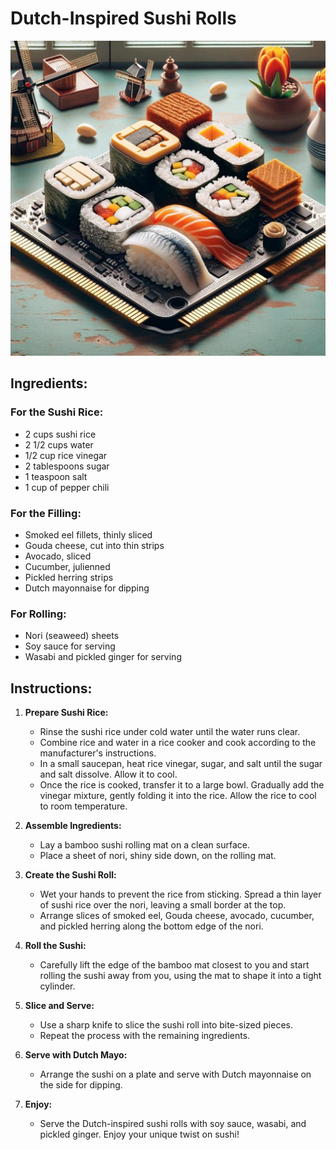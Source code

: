 # Dutch-Inspired Sushi Rolls
![](dutchsushi.jpg)
## Ingredients:

### For the Sushi Rice:
- 2 cups sushi rice
- 2 1/2 cups water
- 1/2 cup rice vinegar
- 2 tablespoons sugar
- 1 teaspoon salt
- 1 cup of pepper chili

### For the Filling:
- Smoked eel fillets, thinly sliced
- Gouda cheese, cut into thin strips
- Avocado, sliced
- Cucumber, julienned
- Pickled herring strips
- Dutch mayonnaise for dipping

### For Rolling:
- Nori (seaweed) sheets
- Soy sauce for serving
- Wasabi and pickled ginger for serving

## Instructions:

1. **Prepare Sushi Rice:**
   - Rinse the sushi rice under cold water until the water runs clear.
   - Combine rice and water in a rice cooker and cook according to the manufacturer's instructions.
   - In a small saucepan, heat rice vinegar, sugar, and salt until the sugar and salt dissolve. Allow it to cool.
   - Once the rice is cooked, transfer it to a large bowl. Gradually add the vinegar mixture, gently folding it into the rice. Allow the rice to cool to room temperature.

2. **Assemble Ingredients:**
   - Lay a bamboo sushi rolling mat on a clean surface.
   - Place a sheet of nori, shiny side down, on the rolling mat.

3. **Create the Sushi Roll:**
   - Wet your hands to prevent the rice from sticking. Spread a thin layer of sushi rice over the nori, leaving a small border at the top.
   - Arrange slices of smoked eel, Gouda cheese, avocado, cucumber, and pickled herring along the bottom edge of the nori.

4. **Roll the Sushi:**
   - Carefully lift the edge of the bamboo mat closest to you and start rolling the sushi away from you, using the mat to shape it into a tight cylinder.

5. **Slice and Serve:**
   - Use a sharp knife to slice the sushi roll into bite-sized pieces.
   - Repeat the process with the remaining ingredients.

6. **Serve with Dutch Mayo:**
   - Arrange the sushi on a plate and serve with Dutch mayonnaise on the side for dipping.

7. **Enjoy:**
   - Serve the Dutch-inspired sushi rolls with soy sauce, wasabi, and pickled ginger. Enjoy your unique twist on sushi!
